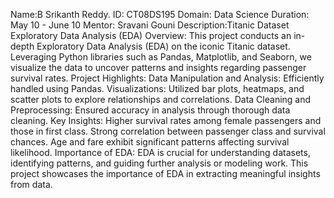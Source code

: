 Name:B Srikanth Reddy.                                                                              ID: CT08DS195                                                                                         Domain: Data Science                                                         Duration: May 10 - June 10                                       Mentor: Sravani Gouni                                        Description:Titanic Dataset Exploratory Data Analysis (EDA) Overview: This project conducts an in-depth Exploratory Data Analysis (EDA) on the iconic Titanic dataset. Leveraging Python libraries such as Pandas, Matplotlib, and Seaborn, we visualize the data to uncover patterns and insights regarding passenger survival rates. Project Highlights: Data Manipulation and Analysis: Efficiently handled using Pandas. Visualizations: Utilized bar plots, heatmaps, and scatter plots to explore relationships and correlations. Data Cleaning and Preprocessing: Ensured accuracy in analysis through thorough data cleaning. Key Insights: Higher survival rates among female passengers and those in first class. Strong correlation between passenger class and survival chances. Age and fare exhibit significant patterns affecting survival likelihood. Importance of EDA: EDA is crucial for understanding datasets, identifying patterns, and guiding further analysis or modeling work. This project showcases the importance of EDA in extracting meaningful insights from data.
